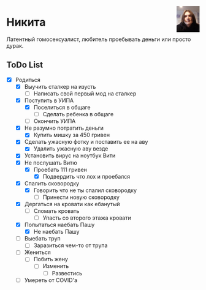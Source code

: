 <a href="https://google.com/search?q=как+не+быть+лохом"><img width="60" align="right" src="https://github.com/kotleni/kotleni.github.io/blob/master/assets/nikita.png?raw=true"></img></a>

# Никита
Латентный гомосексуалист, любитель проебывать деньги или просто дурак.

## ToDo List
- [x] Родиться
  - [x] Выучить сталкер на изусть
    - [ ] Написать свой первый мод на сталкер
  - [x] Поступить в УИПА
    - [x] Поселиться в общаге
      - [ ] Сделать ребенка в общаге
    - [ ] Окончить УИПА
  - [x] Не разумно потратить деньги
    - [x] Купить мишку за 450 гривен
  - [x] Сделать ужасную фотку и поставить ее на аву
    - [x] Удалить ужасную аву везде
  - [x] Установить вирус на ноутбук Вити
  - [x] Не послушать Витю 
    - [x] Проебать 111 гривен
      - [x] Подвердить что лох и проебался
  - [x] Спалить сковородку
    - [x] Говорить что не ты спалил сковородку
      - [ ] Принести новую сковородку
  - [x] Дергаться на кровати как ебанутый
    - [ ] Сломать кровать
      - [ ] Упасть со второго этажа кровати
  - [x] Попытаться наебать Пашу
    - [x] Не наебать Пашу
  - [ ] Выебать труп
    - [ ] Заразиться чем-то от трупа
  - [ ] Жениться
    - [ ] Побить жену
      - [ ] Изменить
        - [ ] Развестись
  - [ ] Умереть от COVID'а
